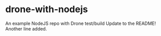 # drone-with-nodejs
An example NodeJS repo with Drone test/build
Update to the README!
Another line added.
